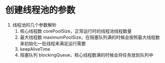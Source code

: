# 创建线程池的参数
1. 线程池的几个参数解析
	1. 核心线程数 corePoolSize，正常运行时的线程池线程数量
	2. 最大线程数 maximumPoolSize，在阻塞队列满的时候会按照最大线程数来初始化一批线程来满足运行需要
	3. keepAliveTime
	4. 阻塞队列 blockingQueue，核心线程数满的时候会将任务放到队列中